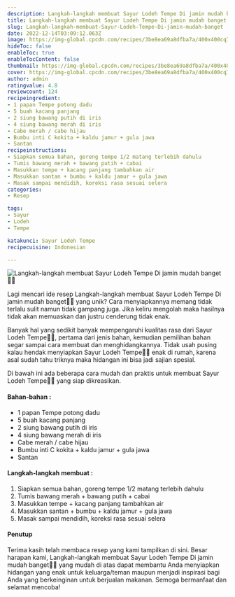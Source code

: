 ```yaml
---
description: Langkah-langkah membuat Sayur Lodeh Tempe Di jamin mudah banget"
title: Langkah-langkah membuat Sayur Lodeh Tempe Di jamin mudah banget
slug: Langkah-langkah-membuat-Sayur-Lodeh-Tempe-Di-jamin-mudah-banget
date: 2022-12-14T03:09:12.063Z
image: https://img-global.cpcdn.com/recipes/3be8ea69a8dfba7a/400x400cq70/photo.jpg
hideToc: false
enableToc: true
enableTocContent: false
thumbnail: https://img-global.cpcdn.com/recipes/3be8ea69a8dfba7a/400x400cq70/photo.jpg
cover: https://img-global.cpcdn.com/recipes/3be8ea69a8dfba7a/400x400cq70/photo.jpg
author: admin
ratingvalue: 4.8
reviewcount: 124
recipeingredient:
- 1 papan Tempe potong dadu
- 5 buah kacang panjang
- 2 siung bawang putih di iris
- 4 siung bawang merah di iris
- Cabe merah / cabe hijau
- Bumbu inti C kokita + kaldu jamur + gula jawa
- Santan
recipeinstructions:
- Siapkan semua bahan, goreng tempe 1/2 matang terlebih dahulu
- Tumis bawang merah + bawang putih + cabai
- Masukkan tempe + kacang panjang tambahkan air
- Masukkan santan + bumbu + kaldu jamur + gula jawa
- Masak sampai mendidih, koreksi rasa sesuai selera
categories:
- Resep

tags:
- Sayur
- Lodeh
- Tempe

katakunci: Sayur Lodeh Tempe
recipecuisine: Indonesian

---
```


![Langkah-langkah membuat Sayur Lodeh Tempe Di jamin mudah banget👩‍🍳](https://img-global.cpcdn.com/recipes/3be8ea69a8dfba7a/400x400cq70/photo.jpg)

Lagi mencari ide resep Langkah-langkah membuat Sayur Lodeh Tempe Di jamin mudah banget👩‍🍳 yang unik? Cara menyiapkannya memang tidak terlalu sulit namun tidak gampang juga. Jika keliru mengolah maka hasilnya tidak akan memuaskan dan justru cenderung tidak enak.

Banyak hal yang sedikit banyak mempengaruhi kualitas rasa dari Sayur Lodeh Tempe👩‍🍳, pertama dari jenis bahan, kemudian pemilihan bahan segar sampai cara membuat dan menghidangkannya. Tidak usah pusing kalau hendak menyiapkan Sayur Lodeh Tempe👩‍🍳 enak di rumah, karena asal sudah tahu triknya maka hidangan ini bisa jadi sajian spesial.

Di bawah ini ada beberapa cara mudah dan praktis untuk membuat Sayur Lodeh Tempe👩‍🍳 yang siap dikreasikan.

<!--inarticleads1-->

#### Bahan-bahan :

- 1 papan Tempe potong dadu
- 5 buah kacang panjang
- 2 siung bawang putih di iris
- 4 siung bawang merah di iris
- Cabe merah / cabe hijau
- Bumbu inti C kokita + kaldu jamur + gula jawa
- Santan

<!--inarticleads2-->

#### Langkah-langkah membuat :

1. Siapkan semua bahan, goreng tempe 1/2 matang terlebih dahulu
1. Tumis bawang merah + bawang putih + cabai
1. Masukkan tempe + kacang panjang tambahkan air
1. Masukkan santan + bumbu + kaldu jamur + gula jawa
1. Masak sampai mendidih, koreksi rasa sesuai selera

#### Penutup

Terima kasih telah membaca resep yang kami tampilkan di sini. Besar harapan kami, Langkah-langkah membuat Sayur Lodeh Tempe Di jamin mudah banget👩‍🍳 yang mudah di atas dapat membantu Anda menyiapkan hidangan yang enak untuk keluarga/teman maupun menjadi inspirasi bagi Anda yang berkeinginan untuk berjualan makanan. Semoga bermanfaat dan selamat mencoba!